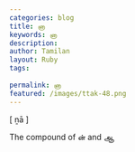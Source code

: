 ```yaml
---
categories: blog
title: னா
keywords: னா
description: 
author: Tamilan
layout: Ruby
tags: 
 
permalink: னா
featured: /images/ttak-48.png
---
```

  
[ ṉā ]  
  
The compound of ன் and ஆ